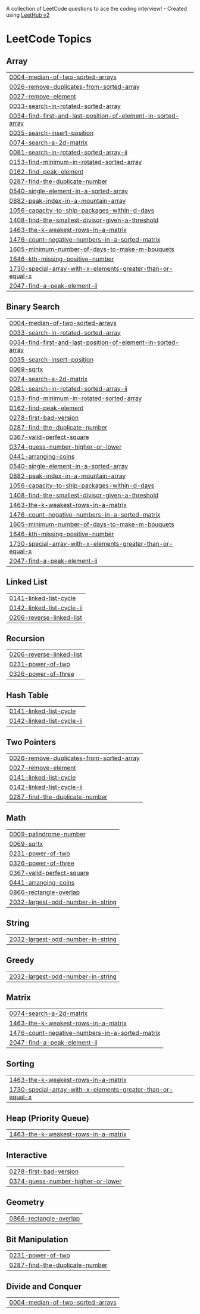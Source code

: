 A collection of LeetCode questions to ace the coding interview! - Created using [LeetHub v2](https://github.com/arunbhardwaj/LeetHub-2.0)
<!---LeetCode Topics Start-->
# LeetCode Topics
## Array
|  |
| ------- |
| [0004-median-of-two-sorted-arrays](https://github.com/yashgarg004/ADSA-Questions/tree/master/0004-median-of-two-sorted-arrays) |
| [0026-remove-duplicates-from-sorted-array](https://github.com/yashgarg004/ADSA-Questions/tree/master/0026-remove-duplicates-from-sorted-array) |
| [0027-remove-element](https://github.com/yashgarg004/ADSA-Questions/tree/master/0027-remove-element) |
| [0033-search-in-rotated-sorted-array](https://github.com/yashgarg004/ADSA-Questions/tree/master/0033-search-in-rotated-sorted-array) |
| [0034-find-first-and-last-position-of-element-in-sorted-array](https://github.com/yashgarg004/ADSA-Questions/tree/master/0034-find-first-and-last-position-of-element-in-sorted-array) |
| [0035-search-insert-position](https://github.com/yashgarg004/ADSA-Questions/tree/master/0035-search-insert-position) |
| [0074-search-a-2d-matrix](https://github.com/yashgarg004/ADSA-Questions/tree/master/0074-search-a-2d-matrix) |
| [0081-search-in-rotated-sorted-array-ii](https://github.com/yashgarg004/ADSA-Questions/tree/master/0081-search-in-rotated-sorted-array-ii) |
| [0153-find-minimum-in-rotated-sorted-array](https://github.com/yashgarg004/ADSA-Questions/tree/master/0153-find-minimum-in-rotated-sorted-array) |
| [0162-find-peak-element](https://github.com/yashgarg004/ADSA-Questions/tree/master/0162-find-peak-element) |
| [0287-find-the-duplicate-number](https://github.com/yashgarg004/ADSA-Questions/tree/master/0287-find-the-duplicate-number) |
| [0540-single-element-in-a-sorted-array](https://github.com/yashgarg004/ADSA-Questions/tree/master/0540-single-element-in-a-sorted-array) |
| [0882-peak-index-in-a-mountain-array](https://github.com/yashgarg004/ADSA-Questions/tree/master/0882-peak-index-in-a-mountain-array) |
| [1056-capacity-to-ship-packages-within-d-days](https://github.com/yashgarg004/ADSA-Questions/tree/master/1056-capacity-to-ship-packages-within-d-days) |
| [1408-find-the-smallest-divisor-given-a-threshold](https://github.com/yashgarg004/ADSA-Questions/tree/master/1408-find-the-smallest-divisor-given-a-threshold) |
| [1463-the-k-weakest-rows-in-a-matrix](https://github.com/yashgarg004/ADSA-Questions/tree/master/1463-the-k-weakest-rows-in-a-matrix) |
| [1476-count-negative-numbers-in-a-sorted-matrix](https://github.com/yashgarg004/ADSA-Questions/tree/master/1476-count-negative-numbers-in-a-sorted-matrix) |
| [1605-minimum-number-of-days-to-make-m-bouquets](https://github.com/yashgarg004/ADSA-Questions/tree/master/1605-minimum-number-of-days-to-make-m-bouquets) |
| [1646-kth-missing-positive-number](https://github.com/yashgarg004/ADSA-Questions/tree/master/1646-kth-missing-positive-number) |
| [1730-special-array-with-x-elements-greater-than-or-equal-x](https://github.com/yashgarg004/ADSA-Questions/tree/master/1730-special-array-with-x-elements-greater-than-or-equal-x) |
| [2047-find-a-peak-element-ii](https://github.com/yashgarg004/ADSA-Questions/tree/master/2047-find-a-peak-element-ii) |
## Binary Search
|  |
| ------- |
| [0004-median-of-two-sorted-arrays](https://github.com/yashgarg004/ADSA-Questions/tree/master/0004-median-of-two-sorted-arrays) |
| [0033-search-in-rotated-sorted-array](https://github.com/yashgarg004/ADSA-Questions/tree/master/0033-search-in-rotated-sorted-array) |
| [0034-find-first-and-last-position-of-element-in-sorted-array](https://github.com/yashgarg004/ADSA-Questions/tree/master/0034-find-first-and-last-position-of-element-in-sorted-array) |
| [0035-search-insert-position](https://github.com/yashgarg004/ADSA-Questions/tree/master/0035-search-insert-position) |
| [0069-sqrtx](https://github.com/yashgarg004/ADSA-Questions/tree/master/0069-sqrtx) |
| [0074-search-a-2d-matrix](https://github.com/yashgarg004/ADSA-Questions/tree/master/0074-search-a-2d-matrix) |
| [0081-search-in-rotated-sorted-array-ii](https://github.com/yashgarg004/ADSA-Questions/tree/master/0081-search-in-rotated-sorted-array-ii) |
| [0153-find-minimum-in-rotated-sorted-array](https://github.com/yashgarg004/ADSA-Questions/tree/master/0153-find-minimum-in-rotated-sorted-array) |
| [0162-find-peak-element](https://github.com/yashgarg004/ADSA-Questions/tree/master/0162-find-peak-element) |
| [0278-first-bad-version](https://github.com/yashgarg004/ADSA-Questions/tree/master/0278-first-bad-version) |
| [0287-find-the-duplicate-number](https://github.com/yashgarg004/ADSA-Questions/tree/master/0287-find-the-duplicate-number) |
| [0367-valid-perfect-square](https://github.com/yashgarg004/ADSA-Questions/tree/master/0367-valid-perfect-square) |
| [0374-guess-number-higher-or-lower](https://github.com/yashgarg004/ADSA-Questions/tree/master/0374-guess-number-higher-or-lower) |
| [0441-arranging-coins](https://github.com/yashgarg004/ADSA-Questions/tree/master/0441-arranging-coins) |
| [0540-single-element-in-a-sorted-array](https://github.com/yashgarg004/ADSA-Questions/tree/master/0540-single-element-in-a-sorted-array) |
| [0882-peak-index-in-a-mountain-array](https://github.com/yashgarg004/ADSA-Questions/tree/master/0882-peak-index-in-a-mountain-array) |
| [1056-capacity-to-ship-packages-within-d-days](https://github.com/yashgarg004/ADSA-Questions/tree/master/1056-capacity-to-ship-packages-within-d-days) |
| [1408-find-the-smallest-divisor-given-a-threshold](https://github.com/yashgarg004/ADSA-Questions/tree/master/1408-find-the-smallest-divisor-given-a-threshold) |
| [1463-the-k-weakest-rows-in-a-matrix](https://github.com/yashgarg004/ADSA-Questions/tree/master/1463-the-k-weakest-rows-in-a-matrix) |
| [1476-count-negative-numbers-in-a-sorted-matrix](https://github.com/yashgarg004/ADSA-Questions/tree/master/1476-count-negative-numbers-in-a-sorted-matrix) |
| [1605-minimum-number-of-days-to-make-m-bouquets](https://github.com/yashgarg004/ADSA-Questions/tree/master/1605-minimum-number-of-days-to-make-m-bouquets) |
| [1646-kth-missing-positive-number](https://github.com/yashgarg004/ADSA-Questions/tree/master/1646-kth-missing-positive-number) |
| [1730-special-array-with-x-elements-greater-than-or-equal-x](https://github.com/yashgarg004/ADSA-Questions/tree/master/1730-special-array-with-x-elements-greater-than-or-equal-x) |
| [2047-find-a-peak-element-ii](https://github.com/yashgarg004/ADSA-Questions/tree/master/2047-find-a-peak-element-ii) |
## Linked List
|  |
| ------- |
| [0141-linked-list-cycle](https://github.com/yashgarg004/ADSA-Questions/tree/master/0141-linked-list-cycle) |
| [0142-linked-list-cycle-ii](https://github.com/yashgarg004/ADSA-Questions/tree/master/0142-linked-list-cycle-ii) |
| [0206-reverse-linked-list](https://github.com/yashgarg004/ADSA-Questions/tree/master/0206-reverse-linked-list) |
## Recursion
|  |
| ------- |
| [0206-reverse-linked-list](https://github.com/yashgarg004/ADSA-Questions/tree/master/0206-reverse-linked-list) |
| [0231-power-of-two](https://github.com/yashgarg004/ADSA-Questions/tree/master/0231-power-of-two) |
| [0326-power-of-three](https://github.com/yashgarg004/ADSA-Questions/tree/master/0326-power-of-three) |
## Hash Table
|  |
| ------- |
| [0141-linked-list-cycle](https://github.com/yashgarg004/ADSA-Questions/tree/master/0141-linked-list-cycle) |
| [0142-linked-list-cycle-ii](https://github.com/yashgarg004/ADSA-Questions/tree/master/0142-linked-list-cycle-ii) |
## Two Pointers
|  |
| ------- |
| [0026-remove-duplicates-from-sorted-array](https://github.com/yashgarg004/ADSA-Questions/tree/master/0026-remove-duplicates-from-sorted-array) |
| [0027-remove-element](https://github.com/yashgarg004/ADSA-Questions/tree/master/0027-remove-element) |
| [0141-linked-list-cycle](https://github.com/yashgarg004/ADSA-Questions/tree/master/0141-linked-list-cycle) |
| [0142-linked-list-cycle-ii](https://github.com/yashgarg004/ADSA-Questions/tree/master/0142-linked-list-cycle-ii) |
| [0287-find-the-duplicate-number](https://github.com/yashgarg004/ADSA-Questions/tree/master/0287-find-the-duplicate-number) |
## Math
|  |
| ------- |
| [0009-palindrome-number](https://github.com/yashgarg004/ADSA-Questions/tree/master/0009-palindrome-number) |
| [0069-sqrtx](https://github.com/yashgarg004/ADSA-Questions/tree/master/0069-sqrtx) |
| [0231-power-of-two](https://github.com/yashgarg004/ADSA-Questions/tree/master/0231-power-of-two) |
| [0326-power-of-three](https://github.com/yashgarg004/ADSA-Questions/tree/master/0326-power-of-three) |
| [0367-valid-perfect-square](https://github.com/yashgarg004/ADSA-Questions/tree/master/0367-valid-perfect-square) |
| [0441-arranging-coins](https://github.com/yashgarg004/ADSA-Questions/tree/master/0441-arranging-coins) |
| [0866-rectangle-overlap](https://github.com/yashgarg004/ADSA-Questions/tree/master/0866-rectangle-overlap) |
| [2032-largest-odd-number-in-string](https://github.com/yashgarg004/ADSA-Questions/tree/master/2032-largest-odd-number-in-string) |
## String
|  |
| ------- |
| [2032-largest-odd-number-in-string](https://github.com/yashgarg004/ADSA-Questions/tree/master/2032-largest-odd-number-in-string) |
## Greedy
|  |
| ------- |
| [2032-largest-odd-number-in-string](https://github.com/yashgarg004/ADSA-Questions/tree/master/2032-largest-odd-number-in-string) |
## Matrix
|  |
| ------- |
| [0074-search-a-2d-matrix](https://github.com/yashgarg004/ADSA-Questions/tree/master/0074-search-a-2d-matrix) |
| [1463-the-k-weakest-rows-in-a-matrix](https://github.com/yashgarg004/ADSA-Questions/tree/master/1463-the-k-weakest-rows-in-a-matrix) |
| [1476-count-negative-numbers-in-a-sorted-matrix](https://github.com/yashgarg004/ADSA-Questions/tree/master/1476-count-negative-numbers-in-a-sorted-matrix) |
| [2047-find-a-peak-element-ii](https://github.com/yashgarg004/ADSA-Questions/tree/master/2047-find-a-peak-element-ii) |
## Sorting
|  |
| ------- |
| [1463-the-k-weakest-rows-in-a-matrix](https://github.com/yashgarg004/ADSA-Questions/tree/master/1463-the-k-weakest-rows-in-a-matrix) |
| [1730-special-array-with-x-elements-greater-than-or-equal-x](https://github.com/yashgarg004/ADSA-Questions/tree/master/1730-special-array-with-x-elements-greater-than-or-equal-x) |
## Heap (Priority Queue)
|  |
| ------- |
| [1463-the-k-weakest-rows-in-a-matrix](https://github.com/yashgarg004/ADSA-Questions/tree/master/1463-the-k-weakest-rows-in-a-matrix) |
## Interactive
|  |
| ------- |
| [0278-first-bad-version](https://github.com/yashgarg004/ADSA-Questions/tree/master/0278-first-bad-version) |
| [0374-guess-number-higher-or-lower](https://github.com/yashgarg004/ADSA-Questions/tree/master/0374-guess-number-higher-or-lower) |
## Geometry
|  |
| ------- |
| [0866-rectangle-overlap](https://github.com/yashgarg004/ADSA-Questions/tree/master/0866-rectangle-overlap) |
## Bit Manipulation
|  |
| ------- |
| [0231-power-of-two](https://github.com/yashgarg004/ADSA-Questions/tree/master/0231-power-of-two) |
| [0287-find-the-duplicate-number](https://github.com/yashgarg004/ADSA-Questions/tree/master/0287-find-the-duplicate-number) |
## Divide and Conquer
|  |
| ------- |
| [0004-median-of-two-sorted-arrays](https://github.com/yashgarg004/ADSA-Questions/tree/master/0004-median-of-two-sorted-arrays) |
<!---LeetCode Topics End-->